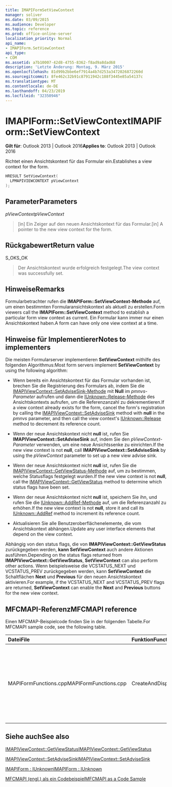 ```yaml
---
title: IMAPIFormSetViewContext
manager: soliver
ms.date: 03/09/2015
ms.audience: Developer
ms.topic: reference
ms.prod: office-online-server
localization_priority: Normal
api_name:
- IMAPIForm.SetViewContext
api_type:
- COM
ms.assetid: a7b10007-42d8-4755-8362-f8ad9a8dad68
description: 'Letzte Änderung: Montag, 9. März 2015'
ms.openlocfilehash: 81d99b2bbe6ef7914a4b7d253a3472026872260d
ms.sourcegitcommit: 8fe462c32b91c87911942c188f3445e85a54137c
ms.translationtype: MT
ms.contentlocale: de-DE
ms.lasthandoff: 04/23/2019
ms.locfileid: "32350946"
---
```

# <a name="imapiformsetviewcontext"></a><span data-ttu-id="03b12-103">IMAPIForm::SetViewContext</span><span class="sxs-lookup"><span data-stu-id="03b12-103">IMAPIForm::SetViewContext</span></span>

  
  
<span data-ttu-id="03b12-104">**Gilt für**: Outlook 2013 | Outlook 2016</span><span class="sxs-lookup"><span data-stu-id="03b12-104">**Applies to**: Outlook 2013 | Outlook 2016</span></span> 
  
<span data-ttu-id="03b12-105">Richtet einen Ansichtskontext für das Formular ein.</span><span class="sxs-lookup"><span data-stu-id="03b12-105">Establishes a view context for the form.</span></span> 
  
```cpp
HRESULT SetViewContext(
  LPMAPIVIEWCONTEXT pViewContext
);
```

## <a name="parameters"></a><span data-ttu-id="03b12-106">Parameter</span><span class="sxs-lookup"><span data-stu-id="03b12-106">Parameters</span></span>

 <span data-ttu-id="03b12-107">_pViewContext_</span><span class="sxs-lookup"><span data-stu-id="03b12-107">_pViewContext_</span></span>
  
> <span data-ttu-id="03b12-108">[in] Ein Zeiger auf den neuen Ansichtskontext für das Formular.</span><span class="sxs-lookup"><span data-stu-id="03b12-108">[in] A pointer to the new view context for the form.</span></span>
    
## <a name="return-value"></a><span data-ttu-id="03b12-109">Rückgabewert</span><span class="sxs-lookup"><span data-stu-id="03b12-109">Return value</span></span>

<span data-ttu-id="03b12-110">S_OK</span><span class="sxs-lookup"><span data-stu-id="03b12-110">S_OK</span></span> 
  
> <span data-ttu-id="03b12-111">Der Ansichtskontext wurde erfolgreich festgelegt.</span><span class="sxs-lookup"><span data-stu-id="03b12-111">The view context was successfully set.</span></span>
    
## <a name="remarks"></a><span data-ttu-id="03b12-112">Hinweise</span><span class="sxs-lookup"><span data-stu-id="03b12-112">Remarks</span></span>

<span data-ttu-id="03b12-113">Formularbetrachter rufen die **IMAPIForm::SetViewContext-Methode** auf, um einen bestimmten Formularansichtskontext als aktuell zu erstellen.</span><span class="sxs-lookup"><span data-stu-id="03b12-113">Form viewers call the **IMAPIForm::SetViewContext** method to establish a particular form view context as current.</span></span> <span data-ttu-id="03b12-114">Ein Formular kann immer nur einen Ansichtskontext haben.</span><span class="sxs-lookup"><span data-stu-id="03b12-114">A form can have only one view context at a time.</span></span> 
  
## <a name="notes-to-implementers"></a><span data-ttu-id="03b12-115">Hinweise für Implementierer</span><span class="sxs-lookup"><span data-stu-id="03b12-115">Notes to implementers</span></span>

<span data-ttu-id="03b12-116">Die meisten Formularserver implementieren **SetViewContext** mithilfe des folgenden Algorithmus:</span><span class="sxs-lookup"><span data-stu-id="03b12-116">Most form servers implement **SetViewContext** by using the following algorithm:</span></span> 
  
- <span data-ttu-id="03b12-117">Wenn bereits ein Ansichtskontext für das Formular vorhanden ist, brechen Sie die Registrierung des Formulars ab, indem Sie die [IMAPIViewContext::SetAdviseSink-Methode](imapiviewcontext-setadvisesink.md) mit **Null** im  _pmnvs-Parameter_ aufrufen und dann die [IUnknown::Release-Methode](https://msdn.microsoft.com/library/ms682317%28v=VS.85%29.aspx) des Ansichtskontexts aufrufen, um die Referenzanzahl zu dekrementieren.</span><span class="sxs-lookup"><span data-stu-id="03b12-117">If a view context already exists for the form, cancel the form's registration by calling the [IMAPIViewContext::SetAdviseSink](imapiviewcontext-setadvisesink.md) method with **null** in the  _pmnvs_ parameter, and then call the view context's [IUnknown::Release](https://msdn.microsoft.com/library/ms682317%28v=VS.85%29.aspx) method to decrement its reference count.</span></span> 
    
- <span data-ttu-id="03b12-118">Wenn der neue Ansichtskontext nicht **null** ist, rufen Sie **IMAPIViewContext::SetAdviseSink** auf, indem Sie den  _pViewContext-Parameter_ verwenden, um eine neue Ansichtssenke zu einrichten.</span><span class="sxs-lookup"><span data-stu-id="03b12-118">If the new view context is not **null**, call **IMAPIViewContext::SetAdviseSink** by using the  _pViewContext_ parameter to set up a new view advise sink.</span></span> 
    
- <span data-ttu-id="03b12-119">Wenn der neue Ansichtskontext nicht **null** ist, rufen Sie die [IMAPIViewContext::GetViewStatus-Methode](imapiviewcontext-getviewstatus.md) auf, um zu bestimmen, welche Statusflags festgelegt wurden.</span><span class="sxs-lookup"><span data-stu-id="03b12-119">If the new view context is not **null**, call the [IMAPIViewContext::GetViewStatus](imapiviewcontext-getviewstatus.md) method to determine which status flags have been set.</span></span> 
    
- <span data-ttu-id="03b12-120">Wenn der neue Ansichtskontext nicht **null** ist, speichern Sie ihn, und rufen Sie die [IUnknown::AddRef-Methode](https://msdn.microsoft.com/library/ms691379%28VS.85%29.aspx) auf, um die Referenzanzahl zu erhöhen.</span><span class="sxs-lookup"><span data-stu-id="03b12-120">If the new view context is not **null**, store it and call its [IUnknown::AddRef](https://msdn.microsoft.com/library/ms691379%28VS.85%29.aspx) method to increment its reference count.</span></span> 
    
- <span data-ttu-id="03b12-121">Aktualisieren Sie alle Benutzeroberflächenelemente, die vom Ansichtskontext abhängen.</span><span class="sxs-lookup"><span data-stu-id="03b12-121">Update any user interface elements that depend on the view context.</span></span> 
    
<span data-ttu-id="03b12-122">Abhängig von den status flags, die von **IMAPIViewContext::GetViewStatus** zurückgegeben werden, **kann SetViewContext** auch andere Aktionen ausführen.</span><span class="sxs-lookup"><span data-stu-id="03b12-122">Depending on the status flags returned from **IMAPIViewContext::GetViewStatus**, **SetViewContext** can also perform other actions.</span></span> <span data-ttu-id="03b12-123">Wenn beispielsweise die VCSTATUS_NEXT und VCSTATUS_PREV zurückgegeben werden, kann **SetViewContext** die Schaltflächen **Next** und **Previous** für den neuen Ansichtskontext aktivieren.</span><span class="sxs-lookup"><span data-stu-id="03b12-123">For example, if the VCSTATUS_NEXT and VCSTATUS_PREV flags are returned, **SetViewContext** can enable the **Next** and **Previous** buttons for the new view context.</span></span> 
  
## <a name="mfcmapi-reference"></a><span data-ttu-id="03b12-124">MFCMAPI-Referenz</span><span class="sxs-lookup"><span data-stu-id="03b12-124">MFCMAPI reference</span></span>

<span data-ttu-id="03b12-125">Einen MFCMAP-Beispielcode finden Sie in der folgenden Tabelle.</span><span class="sxs-lookup"><span data-stu-id="03b12-125">For MFCMAPI sample code, see the following table.</span></span>
  
|<span data-ttu-id="03b12-126">**Datei**</span><span class="sxs-lookup"><span data-stu-id="03b12-126">**File**</span></span>|<span data-ttu-id="03b12-127">**Funktion**</span><span class="sxs-lookup"><span data-stu-id="03b12-127">**Function**</span></span>|<span data-ttu-id="03b12-128">**Comment**</span><span class="sxs-lookup"><span data-stu-id="03b12-128">**Comment**</span></span>|
|:-----|:-----|:-----|
|<span data-ttu-id="03b12-129">MAPIFormFunctions.cpp</span><span class="sxs-lookup"><span data-stu-id="03b12-129">MAPIFormFunctions.cpp</span></span>  <br/> |<span data-ttu-id="03b12-130">CreateAndDisplayNewMailInFolder</span><span class="sxs-lookup"><span data-stu-id="03b12-130">CreateAndDisplayNewMailInFolder</span></span>  <br/> |<span data-ttu-id="03b12-131">MFCMAPI verwendet die **IMAPIForm::SetViewContext-Methode,** um den Ansichtskontext von MFCMAPI auf dem Formular vor dem Anzeigen des Formulars zu setzen.</span><span class="sxs-lookup"><span data-stu-id="03b12-131">MFCMAPI uses the **IMAPIForm::SetViewContext** method to set MFCMAPI's view context on the form before the form is displayed.</span></span>  <br/> |
   
## <a name="see-also"></a><span data-ttu-id="03b12-132">Siehe auch</span><span class="sxs-lookup"><span data-stu-id="03b12-132">See also</span></span>



[<span data-ttu-id="03b12-133">IMAPIViewContext::GetViewStatus</span><span class="sxs-lookup"><span data-stu-id="03b12-133">IMAPIViewContext::GetViewStatus</span></span>](imapiviewcontext-getviewstatus.md)
  
[<span data-ttu-id="03b12-134">IMAPIViewContext::SetAdviseSink</span><span class="sxs-lookup"><span data-stu-id="03b12-134">IMAPIViewContext::SetAdviseSink</span></span>](imapiviewcontext-setadvisesink.md)
  
[<span data-ttu-id="03b12-135">IMAPIForm : IUnknown</span><span class="sxs-lookup"><span data-stu-id="03b12-135">IMAPIForm : IUnknown</span></span>](imapiformiunknown.md)


[<span data-ttu-id="03b12-136">MFCMAPI (engl.) als ein Codebeispiel</span><span class="sxs-lookup"><span data-stu-id="03b12-136">MFCMAPI as a Code Sample</span></span>](mfcmapi-as-a-code-sample.md)

